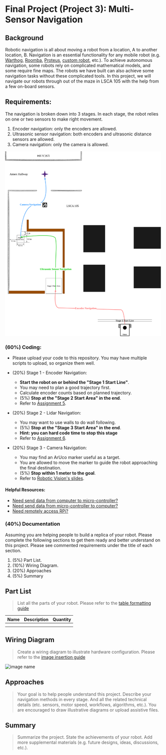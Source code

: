# Final Project (Project 3): Multi-Sensor Navigation

## Background
Robotic navigation is all about moving a robot from a location, A to another location, B. Navigation is an essential functionality for any mobile robot (e.g. [Warthog](https://youtu.be/GAveEaNZZZE?si=BLWMSZ36F_Ti4tfm), [Roomba](https://youtu.be/CvZTF6YNZUw?si=JsgiMpYMYitBodM5), [Proteus](https://youtu.be/LUnZXBL_lqA?si=6UPZwneYxQJavZvq), [custom robot](https://youtu.be/jkoGkAd0GYk?si=mJk2F5EOqjExs9uL), etc.). To achieve autonomous navigation, some robots rely on complicated mathematical models, and some require fine maps. The robots we have built can also achieve some navigation tasks without these complicated tools. In this project, we will navigate our robots through out of the maze in LSCA 105 with the help from a few on-board sensors.

## Requirements:
The navigation is broken down into 3 stages. In each stage, the robot relies on one or two sensors to make right movement.
1. Encoder navigation: only the encoders are allowed.
2. Ultrasonic sensor navigation: both encoders and ultrasonic distance sensors are allowed.
3. Camera navigation: only the camera is allowed.

![nav](navigation.png)


### (60%) Coding:
- Please upload your code to this repository. You may have multiple scripts to upload, so organize them well. 
- (20%) Stage 1 - Encoder Navigation:
    - **Start the robot on or behind the "Stage 1 Start Line"**.
    - You may need to plan a good trajectory first.
    - Calculate encoder counts based on planned trajectory.
    - (5%) **Stop at the "Stage 2 Start Area" in the end**.
    - Refer to [Assignment 5](https://classroom.github.com/a/vAs41PAP).

- (20%) Stage 2 - Lidar Navigation:
    - You may want to use walls to do wall following.
    - (5%) **Stop at the "Stage 3 Start Area" in the end**.
    -  **Hint: you can hard code time to stop this stage**
    - Refer to [Assignment 6](https://classroom.github.com/a/0LxkqZrp).

- (20%) Stage 3 - Camera Navigation:
    - You may find an ArUco marker useful as a target.
    - You are allowed to move the marker to guide the robot approaching the final destination.
    - (5%) **Stop within 1 meter to the goal**.
    - Refer to [Robotic Vision's slides](https://linzhanguca.github.io/_docs/robotics_1-2023/1114/vision.pdf).
 
    
#### Helpful Resources:
- [Need send data from computer to micro-controller?](https://github.com/linzhangUCA/3421tpl-preliminary_navigation/blob/e9c1038da02bca8127d7bb059af717bda7670a1a/example_computer_talker_listener.py)
- [Need send data from micro-controller to computer?](https://github.com/linzhangUCA/3421tpl-preliminary_navigation/blob/9f3da94dea0d3793ad8117b58b8f6c77060568cf/example_pico_listener_talker.py)
- [Need remotely access RPi?](https://www.realvnc.com/en/connect/download/viewer/)

### (40%) Documentation
Assuming you are helping people to build a replica of your robot. Please complete the following sections to get them ready and better understand on this project. Please see commented requirements under the title of each section.
1. (5%) Part List.
2. (10%) Wiring Diagram.
3. (20%) Approaches
4. (5%) Summary

## Part List
> List all the parts of your robot. Please refer to the [table formatting guide](https://docs.github.com/en/get-started/writing-on-github/working-with-advanced-formatting/organizing-information-with-tables)

| Name | Description | Quantity |
| :--- | :---        |  :---:   |
|      |             |          |
|      |             |          |

## Wiring Diagram
> Create a wiring diagram to illustrate hardware configuration. Please refer to the [image insertion guide](https://docs.github.com/en/get-started/writing-on-github/getting-started-with-writing-and-formatting-on-github/basic-writing-and-formatting-syntax#images)

![image name](link)

## Approaches
> Your goal is to help people understand this project. Describe your navigation methods in every stage. And all the related technical details (etc. sensors, motor speed, workflows, algorithms, etc.). You are encouraged to draw illustrative diagrams or upload assistive files.

## Summary
> Summarize the project. State the achievements of your robot. Add more supplemental materials (e.g. future designs, ideas, discussions, etc.).

